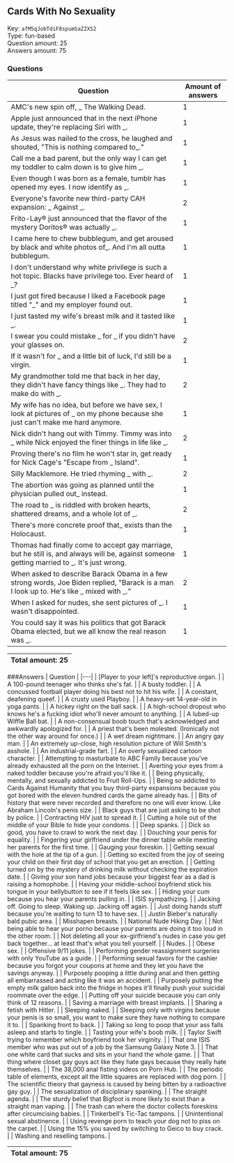 ## Cards With No Sexuality
Key: `afM5qJobTdiF8spumSaZZXS2`  
Type: fun-based  
Question amount: 25  
Answers amount: 75
### Questions
| Question | Amount of answers |
|---|---|
| AMC's new spin off, _ The Walking Dead. | 1 |
| Apple just announced that in the next iPhone update, they're replacing Siri with _. | 1 |
| As Jesus was nailed to the cross, he laughed and shouted, "This is nothing compared to_." | 1 |
| Call me a bad parent, but the only way I can get my toddler to calm down is to give him _. | 1 |
| Even though I was born as a female, tumblr has opened my eyes. I now identify as _. | 1 |
| Everyone's favorite new third-party CAH expansion: _ Against _. | 2 |
| Frito-Lay® just announced that the flavor of the mystery Doritos® was actually _. | 1 |
| I came here to chew bubblegum, and get aroused by black and white photos of_.  And I'm all outta bubblegum. | 1 |
| I don't understand why white privilege is such a hot topic. Blacks have privilege too. Ever heard of _? | 1 |
| I just got fired because I liked a Facebook page titled "_" and my employer found out. | 1 |
| I just tasted my wife's breast milk and it tasted like _. | 1 |
| I swear you could mistake _ for _ if you didn't have your glasses on. | 2 |
| If it wasn't for _ and a little bit of luck, I'd still be a virgin. | 1 |
| My grandmother told me that back in her day, they didn't have fancy things like _. They had to make do with _. | 2 |
| My wife has no idea, but before we have sex, I look at pictures of _ on my phone because she just can't make me hard anymore. | 1 |
| Nick didn't hang out with Timmy. Timmy was into _ while Nick enjoyed the finer things in life like _. | 2 |
| Proving there's no film he won't star in, get ready for Nick Cage's "Escape from _ Island". | 1 |
| Silly Macklemore. He tried rhyming _ with _. | 2 |
| The abortion was going as planned until the physician pulled out_ instead. | 1 |
| The road to _ is riddled with broken hearts, shattered dreams, and a whole lot of _. | 2 |
| There's more concrete proof that_ exists than the Holocaust. | 1 |
| Thomas had finally come to accept gay marriage, but he still is, and always will be, against someone getting married to _. It's just wrong. | 1 |
| When asked to describe Barack Obama in a few strong words, Joe Biden replied, "Barack is a man I look up to. He's like _ mixed with _." | 2 |
| When I asked for nudes, she sent pictures of _. I wasn't disappointed. | 1 |
| You could say it was his politics that got Barack Obama elected, but we all know the real reason was _. | 1 |

|Total amount: 25|
|---|

###Answers
| Question |
|---|
| [Player to your left]'s reproductive organ. |
| A 100-pound teenager who thinks she's fat. |
| A busty toddler. |
| A concussed football player doing his best not to hit his wife. |
| A constant, deafening queef. |
| A crusty used Playboy. |
| A heavy-set 14-year-old in yoga pants. |
| A hickey right on the ball sack. |
| A high-school dropout who knows he's a fucking idiot who'll never amount to anything. |
| A lubed-up Wiffle Ball bat. |
| A non-consensual boob touch that's acknowledged and awkwardly apologized for. |
| A priest that's been molested. (Ironically not the other way around for once.) |
| A wet dream nightmare. |
| An angry gay man. |
| An extremely up-close, high resolution picture of Will Smith's asshole. |
| An industrial-grade fart. |
| An overly sexualized cartoon character. |
| Attempting to masturbate to ABC Family because you've already exhausted all the porn on the Internet. |
| Averting your eyes from a naked toddler because you're afraid you'll like it. |
| Being physically, mentally, and sexually addicted to Fruit Roll-Ups. |
| Being so addicted to Cards Against Humanity that you buy third-party expansions because you got bored with the eleven hundred cards the game already has. |
| Bits of history that were never recorded and therefore no one will ever know. Like Abraham Lincoln's penis size. |
| Black guys that are just asking to be shot by police. |
| Contracting HIV just to spread it. |
| Cutting a hole out of the middle of your Bible to hide your condoms. |
| Deep spanks. |
| Dick so good, you have to crawl to work the next day. |
| Douching your penis for equality. |
| Fingering your girlfriend under the dinner table while meeting her parents for the first time. |
| Gauging your foreskin. |
| Getting sexual with the hole at the tip of a gun. |
| Getting so excited from the joy of seeing your child on their first day of school that you get an erection. |
| Getting turned on by the mystery of drinking milk without checking the expiration date. |
| Giving your son hand jobs because your biggest fear as a dad is raising a homophobe. |
| Having your middle-school boyfriend stick his tongue in your bellybutton to see if it feels like sex. |
| Hiding your cum because you hear your parents pulling in. |
| ISIS sympathizing. |
| Jacking off. Going to sleep. Waking up. Jacking off again. |
| Just doing hands stuff because you're waiting to turn 13 to have sex. |
| Justin Bieber's naturally bald pubic area. |
| Misshapen breasts. |
| National Nude Hiking Day. |
| Not being able to hear your porno because your parents are doing it too loud in the other room. |
| Not deleting all your ex-girlfriend's nudes in case you get back together... at least that's what you tell yourself. |
| Nudes. |
| Obese sex. |
| Offensive 9/11 jokes. |
| Performing gender reassignment surgeries with only YouTube as a guide. |
| Performing sexual favors for the cashier because you forgot your coupons at home and they let you have the savings anyway. |
| Purposely pooping a little during anal and then getting all embarrassed and acting like it was an accident. |
| Purposely putting the empty milk gallon back into the fridge in hopes it'll finally push your suicidal roommate over the edge. |
| Putting off your suicide because you can only think of 12 reasons. |
| Saving a marriage with breast implants. |
| Sharing a fetish with Hitler. |
| Sleeping naked. |
| Sleeping only with virgins because your penis is so small, you want to make sure they have nothing to compare it to. |
| Spanking front to back. |
| Taking so long to poop that your ass falls asleep and starts to tingle. |
| Tasting your wife's boob milk. |
| Taylor Swift trying to remember which boyfriend took her virginity. |
| That one ISIS member who was put out of a job by the Samsung Galaxy Note 3. |
| That one white card that sucks and sits in your hand the whole game. |
| That thing where closet gay guys act like they hate gays because they really hate themselves. |
| The 38,000 anal fisting videos on Porn Hub. |
| The periodic table of elements, except all the little squares are replaced with dog porn. |
| The scientific theory that gayness is caused by being bitten by a radioactive gay guy. |
| The sexualization of disciplinary spanking. |
| The straight agenda. |
| The sturdy belief that Bigfoot is more likely to exist than a straight man vaping. |
| The trash can where the doctor collects foreskins after circumcising babies. |
| Tinkerbell's Tic-Tac tampons. |
| Unintentional sexual abstinence. |
| Using revenge porn to teach your dog not to piss on the carpet. |
| Using the 15% you saved by switching to Geico to buy crack. |
| Washing and reselling tampons. |

|Total amount: 75|
|---|